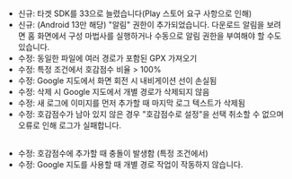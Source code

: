 ##
- 신규: 타겟 SDK를 33으로 늘렸습니다(Play 스토어 요구 사항으로 인해)
- 신규: (Android 13만 해당) "알림" 권한이 추가되었습니다. 다운로드 알림을 보려면 홈 화면에서 구성 마법사를 실행하거나 수동으로 알림 권한을 부여해야 할 수도 있습니다.
- 수정: 동일한 파일에 여러 경로가 포함된 GPX 가져오기
- 수정: 특정 조건에서 호감점수 비율 > 100%
- 수정: Google 지도에서 화면 회전 시 내비게이션 선이 손실됨
- 수정: 삭제 시 Google 지도에서 개별 경로가 삭제되지 않음
- 수정: 새 로그에 이미지를 먼저 추가할 때 마지막 로그 텍스트가 삭제됨
- 수정: 호감점수가 남아 있지 않은 경우 "호감점수로 설정"을 선택 취소할 수 없으며 오류로 인해 로그가 실패합니다.

##
- 수정: 호감점수에 추가할 때 충돌이 발생함 (특정 조건에서)
- 수정: Google 지도를 사용할 때 개별 경로 작업이 작동하지 않습니다.
